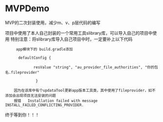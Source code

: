 # MVPDemo
MVP的二次封装使用，减少m、v、p层代码的编写

项目中使用了本人自己封装的一个常用工具slibrary库，可以导入自己的项目中使用
特别注意：将slibrary库导入自己项目中时，一定要补上以下代码

         app模块下的 build.gradle添加

          defaultConfig {

                 resValue "string", "au_provider_file_authorities", "你的包名.fileprovider"

                  }

        因为在该库中有个updataTool更新app版本工具类，其中使用了fileprovider，如不添加会出现项目无法安装的问题
        报错   Installation failed with message INSTALL_FAILED_CONFLICTING_PROVIDER.


终于等到你！！！